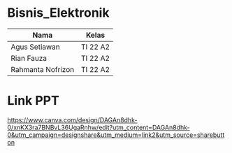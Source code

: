 # Bisnis_Elektronik

| Nama  | Kelas |
| ------------- | ------------- |
| Agus Setiawan  | TI 22 A2  |
| Rian Fauza     | TI 22 A2  |
| Rahmanta Nofrizon   | TI 22 A2  |

# Link PPT
https://www.canva.com/design/DAGAn8dhk-0/xnKX3ra7BNBvL36UgaRnhw/edit?utm_content=DAGAn8dhk-0&utm_campaign=designshare&utm_medium=link2&utm_source=sharebutton
